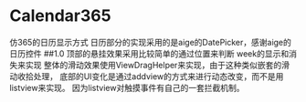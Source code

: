 # Calendar365
仿365的日历显示方式
日历部分的实现采用的是aige的DatePicker，感谢aige的日历控件
##1.0
顶部的悬挂效果采用比较简单的通过位置来判断 week的显示和消失来实现
整体的滑动效果使用ViewDragHelper来实现，由于这种类似嵌套的滑动收拾处理，
底部的UI变化是通过addview的方式来进行动态改变，而不是用listview来实现。
因为listview对触摸事件有自己的一套拦截机制。